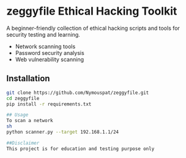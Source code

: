 # zeggyfile Ethical Hacking Toolkit
A beginner-friendly collection of ethical hacking scripts and tools for security testing and learning.


- Network scanning tools
- Password security analysis
- Web vulnerability scanning

## Installation
 ```sh
git clone https://github.com/Nymouspat/zeggyfile.git
cd zeggyfile
pip install -r requirements.txt

## Usage
To scan a network
sh
python scanner.py --target 192.168.1.1/24

##Disclaimer
This project is for education and testing purpose only
